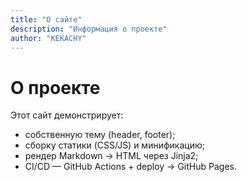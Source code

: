 ```yaml
---
title: "О сайте"
description: "Информация о проекте"
author: "KEKACHY"
---
```


# О проекте

Этот сайт демонстрирует:
- собственную тему (header, footer);
- сборку статики (CSS/JS) и минификацию;
- рендер Markdown → HTML через Jinja2;
- CI/CD — GitHub Actions + deploy → GitHub Pages.
